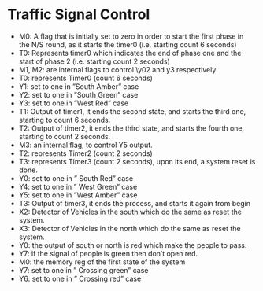 # Traffic Signal Control
- M0: A flag that is initially set to zero in order to start the first phase in the N/S round, as it starts the timer0 (i.e. starting count 6 seconds)
- T0: Represents timer0 which indicates the end of phase one and the start of phase 2 (i.e. starting count 2 seconds)
- M1, M2: are internal flags to control \y02 and y3 respectively
- T0: represents Timer0 (count 6 seconds)
- Y1: set to one in ”South Amber” case
- Y2: set to one in ”South Green” case
- Y3: set to one in ”West Red” case
- T1: Output of timer1, it ends the second state, and starts the third one, starting to count 6 seconds.
- T2: Output of timer2, it ends the third state, and starts the fourth one, starting to count 2 seconds.
- M3: an internal flag, to control Y5 output.
- T2: represents Timer2 (count 2 seconds)
- T3: represents Timer3 (count 2 seconds), upon its end, a system reset is done.
- Y0: set to one in ” South Red” case
- Y4: set to one in ” West Green” case
- Y5: set to one in ”West Amber” case
- T3: Output of timer3, it ends the process, and starts it again from begin
- X2: Detector of Vehicles in the south which do the same as reset the system.
- X3: Detector of Vehicles in the north which do the same as reset the system.
- Y0: the output of south or north is red which make the people to pass.
- Y7: if the signal of people is green then don’t open red.
- M0: the memory reg of the first state of the system
- Y7: set to one in ” Crossing green” case
- Y6: set to one in ” Crossing red” case
